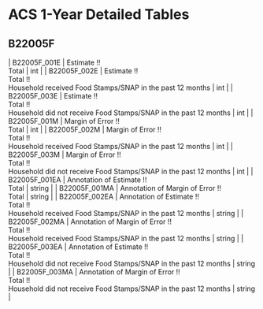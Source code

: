 # ACS 1-Year Detailed Tables

## B22005F

| B22005F_001E | Estimate !!<br>Total | int |
| B22005F_002E | Estimate !!<br>Total !!<br>Household received Food Stamps/SNAP in the past 12 months | int |
| B22005F_003E | Estimate !!<br>Total !!<br>Household did not receive Food Stamps/SNAP in the past 12 months | int |
| B22005F_001M | Margin of Error !!<br>Total | int |
| B22005F_002M | Margin of Error !!<br>Total !!<br>Household received Food Stamps/SNAP in the past 12 months | int |
| B22005F_003M | Margin of Error !!<br>Total !!<br>Household did not receive Food Stamps/SNAP in the past 12 months | int |
| B22005F_001EA | Annotation of Estimate !!<br>Total | string |
| B22005F_001MA | Annotation of Margin of Error !!<br>Total | string |
| B22005F_002EA | Annotation of Estimate !!<br>Total !!<br>Household received Food Stamps/SNAP in the past 12 months | string |
| B22005F_002MA | Annotation of Margin of Error !!<br>Total !!<br>Household received Food Stamps/SNAP in the past 12 months | string |
| B22005F_003EA | Annotation of Estimate !!<br>Total !!<br>Household did not receive Food Stamps/SNAP in the past 12 months | string |
| B22005F_003MA | Annotation of Margin of Error !!<br>Total !!<br>Household did not receive Food Stamps/SNAP in the past 12 months | string |

